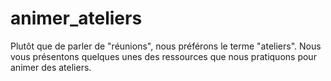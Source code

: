 # animer_ateliers
Plutôt que de parler de "réunions", nous préférons le terme "ateliers". Nous vous présentons quelques unes des ressources que nous pratiquons pour animer des ateliers.

